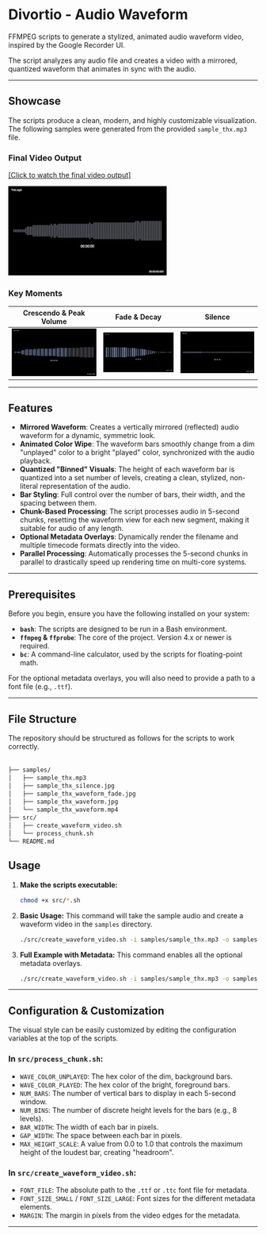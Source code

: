 # Divortio - Audio Waveform

FFMPEG scripts to generate a stylized, animated audio waveform video, inspired by the
Google Recorder UI. 

The script analyzes any audio file and creates a video with a mirrored, quantized waveform that
animates in sync with the audio.

---

## Showcase

The scripts produce a clean, modern, and highly customizable visualization. The following samples were generated from
the provided `sample_thx.mp3` file.

### Final Video Output

[[Click to watch the final video output]](https://github.com/divortio/divortio-audio-waveform/raw/refs/heads/main/samples/sample_thx_waveform.mp4)

[![Click to watch the final video output](samples/sample_thx_intro_small.jpg)](https://github.com/divortio/divortio-audio-waveform/raw/refs/heads/main/samples/sample_thx_waveform.mp4)


### Key Moments

| Crescendo & Peak Volume | Fade & Decay | Silence |
| :---: | :---: | :---: |
| ![Waveform showing the THX crescendo](samples/sample_thx_crescendo.jpg) | ![Waveform showing the fade and decay](samples/sample_thx_fade.jpg) | ![Waveform showing the minimal bars for silence](samples/sample_thx_silence.jpg) |

---

## Features

- **Mirrored Waveform**: Creates a vertically mirrored (reflected) audio waveform for a dynamic, symmetric look.
- **Animated Color Wipe**: The waveform bars smoothly change from a dim "unplayed" color to a bright "played" color,
  synchronized with the audio playback.
- **Quantized "Binned" Visuals**: The height of each waveform bar is quantized into a set number of levels, creating a
  clean, stylized, non-literal representation of the audio.
- **Bar Styling**: Full control over the number of bars, their width, and the spacing between them.
- **Chunk-Based Processing**: The script processes audio in 5-second chunks, resetting the waveform view for each new
  segment, making it suitable for audio of any length.
- **Optional Metadata Overlays**: Dynamically render the filename and multiple timecode formats directly into the video.
- **Parallel Processing**: Automatically processes the 5-second chunks in parallel to drastically speed up rendering
  time on multi-core systems.

---

## Prerequisites

Before you begin, ensure you have the following installed on your system:

- **`bash`**: The scripts are designed to be run in a Bash environment.
- **`ffmpeg` & `ffprobe`**: The core of the project. Version 4.x or newer is required.
- **`bc`**: A command-line calculator, used by the scripts for floating-point math.

For the optional metadata overlays, you will also need to provide a path to a font file (e.g., `.ttf`).

---


## File Structure

The repository should be structured as follows for the scripts to work correctly.

```

├── samples/
│   ├── sample_thx.mp3
│   ├── sample_thx_silence.jpg
│   ├── sample_thx_waveform_fade.jpg
│   ├── sample_thx_waveform.jpg
│   └── sample_thx_waveform.mp4
├── src/
│   ├── create_waveform_video.sh
│   └── process_chunk.sh
└── README.md

```

## Usage

1. **Make the scripts executable:**
   ```bash
   chmod +x src/*.sh
   ```

2. **Basic Usage:**
   This command will take the sample audio and create a waveform video in the `samples` directory.
   ```bash
   ./src/create_waveform_video.sh -i samples/sample_thx.mp3 -o samples/output.mp4
   ```

3. **Full Example with Metadata:**
   This command enables all the optional metadata overlays.
   ```bash
   ./src/create_waveform_video.sh -i samples/sample_thx.mp3 -o samples/output_with_metadata.mp4 --show-filename --show-timecode-ms --show-timecode-s
   ```

---

## Configuration & Customization

The visual style can be easily customized by editing the configuration variables at the top of the scripts.

### In `src/process_chunk.sh`:

- `WAVE_COLOR_UNPLAYED`: The hex color of the dim, background bars.
- `WAVE_COLOR_PLAYED`: The hex color of the bright, foreground bars.
- `NUM_BARS`: The number of vertical bars to display in each 5-second window.
- `NUM_BINS`: The number of discrete height levels for the bars (e.g., 8 levels).
- `BAR_WIDTH`: The width of each bar in pixels.
- `GAP_WIDTH`: The space between each bar in pixels.
- `MAX_HEIGHT_SCALE`: A value from 0.0 to 1.0 that controls the maximum height of the loudest bar, creating "headroom".

### In `src/create_waveform_video.sh`:

- `FONT_FILE`: The absolute path to the `.ttf` or `.ttc` font file for metadata.
- `FONT_SIZE_SMALL` / `FONT_SIZE_LARGE`: Font sizes for the different metadata elements.
- `MARGIN`: The margin in pixels from the video edges for the metadata.

---
